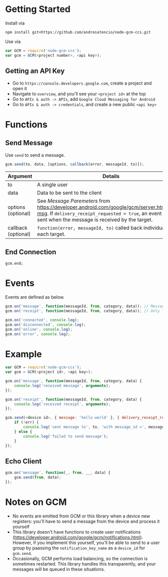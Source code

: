Getting Started
===============
Install via
```
npm install git+https://github.com/andresatencio/node-gcm-ccs.git
```

Use via
```js
var GCM = require('node-gcm-ccs');
var gcm = GCM(<project number>, <api key>);
```

Getting an API Key
------------------
* Go to `https://console.developers.google.com`, create a project and open it
* Navigate to `overview`, and you'll see your `<project id>` at the top
* Go to `APIs & auth -> APIs`, add `Google Cloud Messaging for Android`
* Go to `APIs & auth -> credentials`, and create a new public `<api key>`

Functions
=========
Send Message
------------
Use `send` to send a message.
```js
gcm.send(to, data, [options, callback(error, messageId, to)]);
```
Argument            | Details
------------------- | -------
to                  | A single user
data                | Data to be sent to the client
options (optional)  | See _Message Paremeters_ from https://developer.android.com/google/gcm/server.html#send-msg. If `delivery_receipt_requested = true`, an event will be sent when the message is received by the target.
callback (optional) | `function(error, messageId, to)` called back individually for each target.

End Connection
--------------
```
gcm.end;
```

Events
======
Events are defined as below.
```js
gcm.on('message', function(messageId, from, category, data)); // Messages received from client (excluding receipts)
gcm.on('receipt', function(messageId, from, category, data)); // Only fired for messages where options.delivery_receipt_requested = true

gcm.on('connected', console.log);
gcm.on('disconnected', console.log);
gcm.on('online', console.log);
gcm.on('error', console.log);
```

Example
=======
```js
var GCM = require('node-gcm-ccs');
var gcm = GCM(<project id>, <api key>);

gcm.on('message', function(messageId, from, category, data) {
	console.log('received message', arguments);
});

gcm.on('receipt', function(messageId, from, category, data) {
	console.log('received receipt', arguments);
});

gcm.send(<device id>, { message: 'hello world' }, { delivery_receipt_requested: true }, function(err, messageId, to) {
	if (!err) {
		console.log('sent message to', to, 'with message_id =', messageId);
	} else {
		console.log('failed to send message');
	}
});
```
Echo Client
-----------
```js
gcm.on('message', function(_, from, __, data) {
	gcm.send(from, data);
});
```

Notes on GCM
============
* No events are emitted from GCM or this library when a device new registers: you'll have to send a message from the device and process it yourself
* This library doesn't have functions to create user notifications (https://developer.android.com/google/gcm/notifications.html). However, if you implement this yourself, you'll be able to send to a user group by paassing the `notification_key_name` as a `device_id` for `gcm.send`.
* Occasionally, GCM performs load balancing, so the connection is sometimes restarted. This library handles this transparently, and your messages will be queued in these situations.
